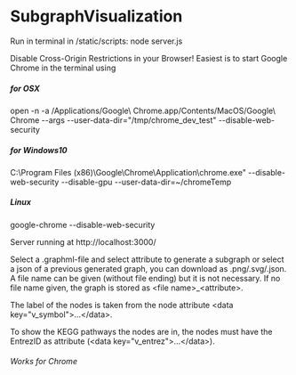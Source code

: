 # SubgraphVisualization

Run in terminal in /static/scripts: node server.js 

Disable Cross-Origin Restrictions in your Browser! Easiest is to start Google Chrome in the terminal using 

##### for OSX 
open -n -a /Applications/Google\ Chrome.app/Contents/MacOS/Google\ Chrome --args --user-data-dir="/tmp/chrome_dev_test" --disable-web-security

##### for Windows10 
C:\Program Files (x86)\Google\Chrome\Application\chrome.exe" --disable-web-security --disable-gpu --user-data-dir=~/chromeTemp

##### Linux
google-chrome --disable-web-security

Server running at http://localhost:3000/

Select a .graphml-file and select attribute to generate a subgraph or select a json of a previous generated graph, you can download as .png/.svg/.json. A file name can be given (without file ending) but it is not necessary. If no file name given, the graph is stored as \<file name\>\_\<attribute\>.

The label of the nodes is taken from the node attribute \<data key="v_symbol"\>...\</data\>.

To show the KEGG pathways the nodes are in, the nodes must have the EntrezID as attribute (\<data key="v_entrez"\>...\</data\>).

###### Works for Chrome 
